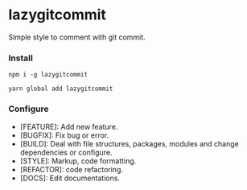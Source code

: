# lazygitcommit

Simple style to comment with git commit.


### Install

`npm i -g lazygitcommit` 

`yarn global add lazygitcommit`


### Configure

- [FEATURE]: Add new feature.
- [BUGFIX]: Fix bug or error.
- [BUILD]: Deal with file structures, packages, modules and change dependencies or configure. 
- [STYLE]: Markup, code formatting.
- [REFACTOR]: code refactoring. 
- [DOCS]: Edit documentations.
